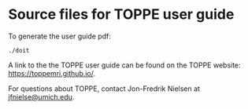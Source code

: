 # Source files for TOPPE user guide

To generate the user guide pdf:
```
./doit
```

A link to the the TOPPE user guide can be found on the TOPPE website: https://toppemri.github.io/.

For questions about TOPPE, contact Jon-Fredrik Nielsen at jfnielse@umich.edu.
